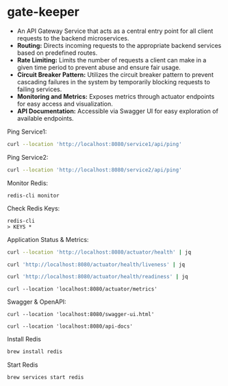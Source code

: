 # gate-keeper

- An API Gateway Service that acts as a central entry point for all client requests to the backend microservices.
- **Routing:** Directs incoming requests to the appropriate backend services based on predefined routes.
- **Rate Limiting:** Limits the number of requests a client can make in a given time period to prevent abuse and ensure fair usage.
- **Circuit Breaker Pattern:** Utilizes the circuit breaker pattern to prevent cascading failures in the system by temporarily blocking requests to failing services.
- **Monitoring and Metrics:** Exposes metrics through actuator endpoints for easy access and visualization.
- **API Documentation:** Accessible via Swagger UI for easy exploration of available endpoints.

Ping Service1:
```bash
curl --location 'http://localhost:8080/service1/api/ping'
```

Ping Service2:
```bash
curl --location 'http://localhost:8080/service2/api/ping'
```

Monitor Redis:
```shell
redis-cli monitor
```

Check Redis Keys: 
```shell
redis-cli
> KEYS *
```

Application Status & Metrics:
```bash
curl --location 'http://localhost:8080/actuator/health' | jq
```

```bash
curl 'http://localhost:8080/actuator/health/liveness' | jq
```

```bash
curl 'http://localhost:8080/actuator/health/readiness' | jq
```

```shell
curl --location 'localhost:8080/actuator/metrics'
```

Swagger & OpenAPI:

```shell
curl --location 'localhost:8080/swagger-ui.html'
```

```shell
curl --location 'localhost:8080/api-docs'
```

Install Redis
```bash
brew install redis
```

Start Redis
```bash
brew services start redis
```